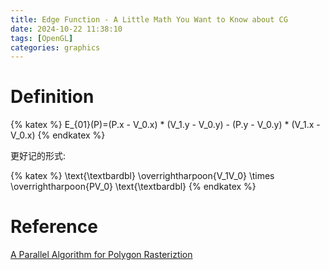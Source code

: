 ```yaml
---
title: Edge Function - A Little Math You Want to Know about CG
date: 2024-10-22 11:38:10
tags: [OpenGL]
categories: graphics
---
```


# Definition

{% katex %}
E_{01}(P)=(P.x - V_0.x) * (V_1.y - V_0.y) - (P.y - V_0.y) * (V_1.x - V_0.x)
{% endkatex %}

更好记的形式:

{% katex %}
\text{\textbardbl} \overrightharpoon{V_1V_0} \times \overrightharpoon{PV_0} \text{\textbardbl}
{% endkatex %}

# Reference
[A Parallel Algorithm for Polygon Rasteriztion](https://www.cs.drexel.edu/~deb39/Classes/Papers/comp175-06-pineda.pdf)
